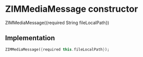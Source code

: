 


# ZIMMediaMessage constructor







ZIMMediaMessage({required String fileLocalPath})





## Implementation

```dart
ZIMMediaMessage({required this.fileLocalPath});
```








